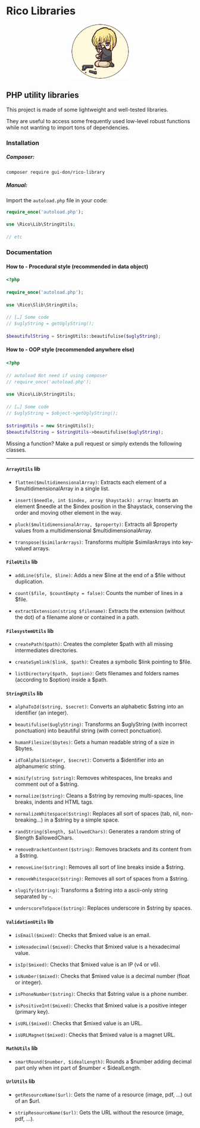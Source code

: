 # Rico Libraries

<div dir="ltr" class="center">
    <p dir="ltr" align="center"><img width="153" height="146" src="rico.png" /></p>
</div>

## PHP utility libraries ##

This project is made of some lightweight and well-tested libraries.

They are useful to access some frequently used low-level robust functions while not wanting to import tons of dependencies.

### Installation ###

##### Composer:

    composer require gui-don/rico-library

##### Manual:

Import the `autoload.php` file in your code:

```php
require_once('autoload.php');

use \Rico\Lib\StringUtils;

// etc
```

### Documentation ###

#### How to - Procedural style (recommended in data object)

```php
<?php

require_once('autoload.php');

use \Rico\Slib\StringUtils;

// […] Some code
// $uglyString = getUglyString();

$beautifulString = StringUtils::beautifulise($uglyString);
```

#### How to - OOP style (recommended anywhere else)

```php
<?php

// autoload Not need if using composer
// require_once('autoload.php');

use \Rico\Lib\StringUtils;

// […] Some code
// $uglyString = $object->getUglyString();

$stringUtils = new StringUtils();
$beautifulString = $stringUtils->beautifulise($uglyString);
```

Missing a function? Make a pull request or simply extends the following classes.

---

#### `ArrayUtils` lib ####

- `flatten($multidimensionalArray)`: Extracts each element of a $multidimensionalArray in a single list.

- `insert($needle, int $index, array $haystack): array`: Inserts an element $needle at the $index position in the $haystack, conserving the order and moving other element in the way.

- `pluck($multidimensionalArray, $property)`: Extracts all $property values from a multidimensional $multidimensionalArray.

- `transpose($similarArrays)`: Transforms multiple $similarArrays into key-valued arrays.

#### `FileUtils` lib ####

- `addLine($file, $line)`: Adds a new $line at the end of a $file without duplication.

- `count($file, $countEmpty = false)`: Counts the number of lines in a $file.

- `extractExtension(string $filename)`: Extracts the extension (without the dot) of a filename alone or contained in a path.

#### `FilesystemUtils` lib ####

- `createPath($path)`: Creates the completer $path with all missing intermediates directories.

- `createSymlink($link, $path)`: Creates a symbolic $link pointing to $file.

- `listDirectory($path, $option)`: Gets filenames and folders names (according to $option) inside a $path.

#### `StringUtils` lib ####

- `alphaToId($string, $secret)`: Converts an alphabetic $string into an identifier (an integer).

- `beautifulise($uglyString)`: Transforms an $uglyString (with incorrect ponctuation) into beautiful string (with correct ponctuation).

- `humanFilesize($bytes)`: Gets a human readable string of a size in $bytes.

- `idToAlpha($integer, $secret)`: Converts a $identifier into an alphanumeric string.

- `minify(string $string)`: Removes whitespaces, line breaks and comment out of a $string.

- `normalize($string)`: Cleans a $string by removing multi-spaces, line breaks, indents and HTML tags.

- `normalizeWhitespace($string)`: Replaces all sort of spaces (tab, nil, non-breaking…) in a $string by a simple space.

- `randString($length, $allowedChars)`: Generates a random string of $length $allowedChars.

- `removeBracketContent($string)`: Removes brackets and its content from a $string.

- `removeLine($string)`: Removes all sort of line breaks inside a $string.

- `removeWhitespace($string)`: Removes all sort of spaces from a $string.

- `slugify($string)`: Transforms a $string into a ascii-only string separated by -.

- `underscoreToSpace($string)`: Replaces underscore in $string by spaces.

#### `ValidationUtils` lib ####

- `isEmail($mixed)`: Checks that $mixed value is an email.

- `isHexadecimal($mixed)`: Checks that $mixed value is a hexadecimal value.

- `isIp($mixed)`: Checks that $mixed value is an IP (v4 or v6).

- `isNumber($mixed)`: Checks that $mixed value is a decimal number (float or integer).

- `isPhoneNumber($string)`: Checks that $string value is a phone number.

- `isPositiveInt($mixed)`: Checks that $mixed value is a positive integer (primary key).

- `isURL($mixed)`: Checks that $mixed value is an URL.

- `isURLMagnet($mixed)`: Checks that $mixed value is a magnet URL.

#### `MathUtils` lib ####

- `smartRound($number, $idealLength)`: Rounds a $number adding decimal part only when int part of $number < $idealLength.

#### `UrlUtils` lib ####

- `getResourceName($url)`: Gets the name of a resource (image, pdf, …) out of an $url.

- `stripResourceName($url)`: Gets the URL without the resource (image, pdf, …).
